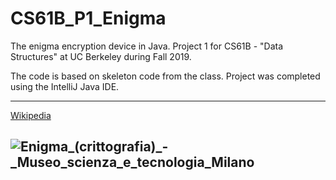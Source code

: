 # CS61B_P1_Enigma
The enigma encryption device in Java. Project 1 for CS61B - "Data Structures" at UC Berkeley during Fall 2019.

The code is based on skeleton code from the class. Project was completed using the IntelliJ Java IDE.

---
[Wikipedia](https://en.wikipedia.org/wiki/Enigma_machine)

![Enigma_(crittografia)_-_Museo_scienza_e_tecnologia_Milano](https://user-images.githubusercontent.com/54779918/83333026-d7f65900-a29e-11ea-8d88-3c62789dbb1e.jpg)
---
